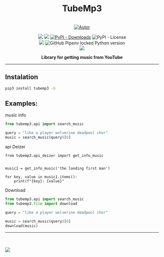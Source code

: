 <h1 align='center'>TubeMp3</h1>
<p align='center'>

<br/>
<a href="https://github.com/perseu912"><img title="Autor" src="https://img.shields.io/badge/Autor-reinan_br-blue.svg?style=for-the-badge&logo=github"></a>
<br/>
<p align='center'>
<!-- github dados -->
<!-- sites de pacotes -->
<a href='https://pypi.org/project/tubemp3/'><img src='https://img.shields.io/pypi/v/tubemp3'></a>
<a href='#'><img src='https://img.shields.io/pypi/wheel/tubemp3'></a>
<a href='#'><img alt="PyPI - Downloads" src="https://img.shields.io/pypi/dm/tubemp3"></a>
<img alt="PyPI - License" src="https://img.shields.io/pypi/l/tubemp3?color=orange">
<br/>


<img src='https://img.shields.io/badge/system-linux%20%7C%20deb-brightgreen'>

<img alt="GitHub Pipenv locked Python version" src="https://img.shields.io/github/pipenv/locked/python-version/perseu912/tubemp3">

<br/>
<!-- outros premios e analises -->
<!-- <a href='#'><img alt="CodeFactor Grade" src="https://img.shields.io/codefactor/grade/github/perseu912/noawclg?logo=codefactor">
</a> -->
<!-- redes sociais -->
<a href='https://instagram.com/reysofts/'><img src='https://shields.io/badge/insta-reysofts-darkviolet?logo=instagram&style=flat'></a>

</p>
</p>
<p align='center'> <b>Library for getting music from YouTube</b></p>
<hr/>

## Instalation

```sh
pip3 install tubemp3 -U
```


## Examples:


music info
```py
from tubemp3.api import search_music

query = "like a player wolverine deadpool chor"
music = search_music(query)[0]
```

api Deizer
```
from tubemp3.api_deizer import get_info_music


music1 = get_info_music('the landing first man')

for key, value in music1.items():
    print(f"{key}: {value}"
```

Download
```py
from tubemp3.api import search_music                                                                        
from tubemp3.file import download                                                                           

query = "like a player wolverine deadpool chor"

music = search_music(query)[0]
download(music)
```


<hr>
<br>
<br>
<img src="https://reysofts.com.br/engine/libs/save_table_access_libs.php?lib_name=tubemp3">
